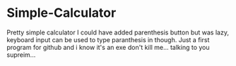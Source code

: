 # Simple-Calculator
Pretty simple calculator
I could have added parenthesis button but was lazy, keyboard input can be used to type paranthesis in though.
Just a first program for github and i know it's an exe don't kill me... talking to you supreim...
